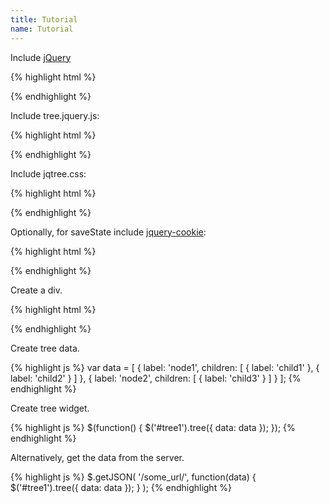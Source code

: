 ```yaml
---
title: Tutorial
name: Tutorial
---
```


Include [jQuery](http://code.jquery.com/jquery.min.js)

{% highlight html %}
<script src="jquery.min.js"></script>
{% endhighlight %}

Include tree.jquery.js:

{% highlight html %}
<script src="tree.jquery.js"></script>
{% endhighlight %}

Include jqtree.css:

{% highlight html %}
<link rel="stylesheet" href="jqtree.css">
{% endhighlight %}

Optionally, for saveState include [jquery-cookie](https://github.com/carhartl/jquery-cookie):

{% highlight html %}
<script src="jquery.cookie.js"></script>
{% endhighlight %}

Create a div.

{% highlight html %}
<div id="tree1"></div>
{% endhighlight %}

Create tree data.

{% highlight js %}
var data = [
    {
        label: 'node1',
        children: [
            { label: 'child1' },
            { label: 'child2' }
        ]
    },
    {
        label: 'node2',
        children: [
            { label: 'child3' }
        ]
    }
];
{% endhighlight %}

Create tree widget.

{% highlight js %}
$(function() {
    $('#tree1').tree({
        data: data
    });
});
{% endhighlight %}

Alternatively, get the data from the server.

{% highlight js %}
$.getJSON(
    '/some_url/',
    function(data) {
        $('#tree1').tree({
            data: data
        });
    }
);
{% endhighlight %}
